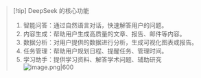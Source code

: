 > [!tip] DeepSeek 的核心功能 
> 1. 智能问答：通过自然语言对话，快速解答用户的问题。
> 2. 内容生成：帮助用户生成高质量的文章、报告、邮件等内容。
> 3. 数据分析：对用户提供的数据进行分析，生成可视化图表或报告。
> 4. 任务管理：帮助用户规划日程、提醒任务、管理时间。
> 5. 学习助手：提供学习资料、解答学术问题、辅助研究
![image.png|600](https://fig-1321973591.cos.ap-nanjing.myqcloud.com/20250329171413.png)

